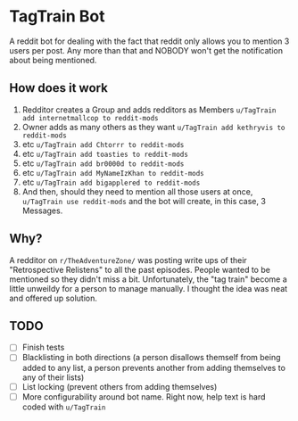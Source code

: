 # TagTrain Bot

A reddit bot for dealing with the fact that reddit only allows you to mention 3 users per post.  Any more than that
and NOBODY won't get the notification about being mentioned.

## How does it work

1. Redditor creates a Group and adds redditors as Members `u/TagTrain add internetmallcop to reddit-mods`
1. Owner adds as many others as they want `u/TagTrain add kethryvis to reddit-mods`
1. etc `u/TagTrain add Chtorrr to reddit-mods`
1. etc `u/TagTrain add toasties to reddit-mods`
1. etc `u/TagTrain add br0000d to reddit-mods`
1. etc `u/TagTrain add MyNameIzKhan to reddit-mods`
1. etc `u/TagTrain add bigapplered to reddit-mods`
1. And then, should they need to mention all those users at once, `u/TagTrain use reddit-mods` and the bot will create, in this case, 3 Messages.

## Why?

A redditor on `r/TheAdventureZone/` was posting write ups of their "Retrospective Relistens" to all the past episodes.
People wanted to be mentioned so they didn't miss a bit.  Unfortunately, the "tag train" become a little unweildy for a
person to manage manually.  I thought the idea was neat and offered up solution.


## TODO
- [ ] Finish tests
- [ ] Blacklisting in both directions (a person disallows themself from being added to any list, a person prevents another from adding themselves to any of their lists)
- [ ] List locking (prevent others from adding themselves)
- [ ] More configurability around bot name.  Right now, help text is hard coded with `u/TagTrain`
